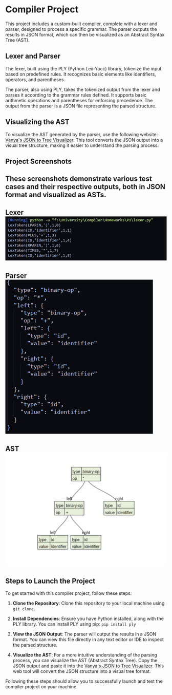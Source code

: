 # Compiler Project

This project includes a custom-built compiler, complete with a lexer and parser, designed to process a specific grammar. The parser outputs the results in JSON format, which can then be visualized as an Abstract Syntax Tree (AST).

## Lexer and Parser

The lexer, built using the PLY (Python Lex-Yacc) library, tokenize the input based on predefined rules. It recognizes basic elements like identifiers, operators, and parentheses.

The parser, also using PLY, takes the tokenized output from the lexer and parses it according to the grammar rules defined. It supports basic arithmetic operations and parentheses for enforcing precedence. The output from the parser is a JSON file representing the parsed structure.

## Visualizing the AST

To visualize the AST generated by the parser, use the following website: [Vanya's JSON to Tree Visualizer](https://vanya.jp.net/vtree/). This tool converts the JSON output into a visual tree structure, making it easier to understand the parsing process.

## Project Screenshots

These screenshots demonstrate various test cases and their respective outputs, both in JSON format and visualized as ASTs.
---
Lexer
![lexer](Screens/lexer.png)
---
Parser
![parer](Screens/parser.png)
---
AST
![AST](Screens/AST.png)
---

## Steps to Launch the Project

To get started with this compiler project, follow these steps:

1. **Clone the Repository**: Clone this repository to your local machine using `git clone`.

2. **Install Dependencies**: Ensure you have Python installed, along with the PLY library. You can install PLY using pip: `pip install ply`

3. **View the JSON Output**:
   The parser will output the results in a JSON format. You can view this file directly in any text editor or IDE to inspect the parsed structure.

4. **Visualize the AST**:
   For a more intuitive understanding of the parsing process, you can visualize the AST (Abstract Syntax Tree). Copy the JSON output and paste it into the [Vanya's JSON to Tree Visualizer](https://vanya.jp.net/vtree/). This web tool will convert the JSON structure into a visual tree format.

Following these steps should allow you to successfully launch and test the compiler project on your machine.
